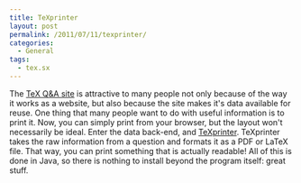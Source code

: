 ```yaml
---
title: TeXprinter
layout: post
permalink: /2011/07/11/texprinter/
categories:
  - General
tags:
  - tex.sx
---
```

The [TeX Q&amp;A site](https://tex.stackexchange.com/) is attractive to many people not only because of the way it works as a website, but also because the site makes it's data available for reuse. One thing that many people want to do with useful information is to print it. Now, you can simply print from your browser, but the layout won't necessarily be ideal. Enter the data back-end, and  [TeXprinter](http://texprinter.sourceforge.net/). TeXprinter takes the raw information from a question and formats it as a PDF or LaTeX file. That way, you can print something that is actually readable! All of this is done in Java, so there is nothing to install beyond the program itself: great stuff.
